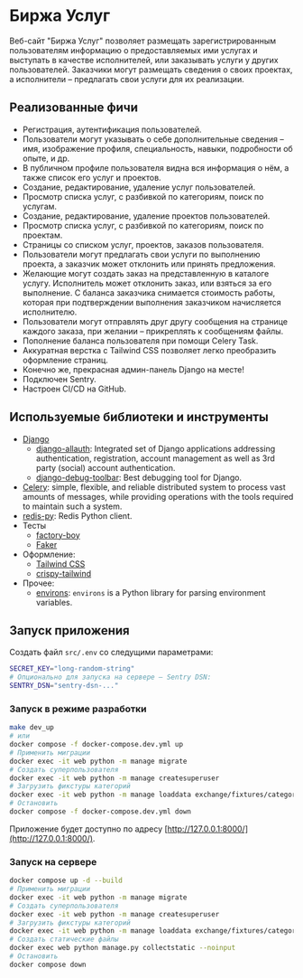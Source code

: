 # Биржа Услуг

Веб-сайт "Биржа Услуг" позволяет размещать зарегистрированным пользователям информацию о
предоставляемых ими услугах и выступать в качестве исполнителей, или заказывать услуги у других
пользователей. Заказчики могут размещать сведения о своих проектах, а исполнители – предлагать свои услуги для
их реализации.

## Реализованные фичи

- Регистрация, аутентификация пользователей.
- Пользователи могут указывать о себе дополнительные сведения – имя, изображение профиля, специальность, навыки, подробности об опыте, и др.
- В публичном профиле пользователя видна вся информация о нём, а также список его услуг и проектов.
- Создание, редактирование, удаление услуг пользователей.
- Просмотр списка услуг, с разбивкой по категориям, поиск по услугам.
- Создание, редактирование, удаление проектов пользователей.
- Просмотр списка услуг, с разбивкой по категориям, поиск по проектам.
- Страницы со списком услуг, проектов, заказов пользователя.
- Пользователи могут предлагать свои услуги по выполнению проекта, а заказчик может отклонить или принять предложения.
- Желающие могут создать заказ на представленную в каталоге услугу. Исполнитель может отклонить заказ, или взяться за его выполнение. С баланса заказчика снимается стоимость работы, которая при подтверждении выполнения заказчиком начисляется исполнителю.
- Пользователи могут отправлять друг другу сообщения на странице каждого заказа, при желании – прикреплять к сообщениям файлы.
- Пополнение баланса пользователя при помощи Celery Task.
- Аккуратная верстка с Tailwind CSS позволяет легко преобразить оформление страниц.
- Конечно же, прекрасная админ-панель Django на месте!
- Подключен Sentry.
- Настроен CI/CD на GitHub.

## Используемые библиотеки и инструменты

- [Django](https://docs.djangoproject.com/)
    - [django-allauth](https://pypi.org/project/django-allauth/): Integrated set of Django applications addressing authentication, registration, account management as well as 3rd party (social) account authentication.
    - [django-debug-toolbar](https://django-debug-toolbar.readthedocs.io/en/latest/): Best debugging tool for Django.
- [Celery](https://docs.celeryq.dev/en/stable/index.html): simple, flexible, and reliable distributed system to process vast amounts of messages, while providing operations with the tools required to maintain such a system.
- [redis-py](https://github.com/redis/redis-py): Redis Python client.
- Тесты
  - [factory-boy](https://factoryboy.readthedocs.io/en/stable/recipes.html)
  - [Faker](https://faker.readthedocs.io/en/master/)
- Оформление:
  - [Tailwind CSS](https://tailwindcss.com/)
  - [crispy-tailwind](https://django-crispy-forms.github.io/crispy-tailwind/getting_started.html#installation)
- Прочее:
  - [environs](https://pypi.org/project/environs/): `environs` is a Python library for parsing environment variables. 


## Запуск приложения

Создать файл `src/.env` со следущими параметрами:

```bash
SECRET_KEY="long-random-string"
# Опционально для запуска на сервере – Sentry DSN:
SENTRY_DSN="sentry-dsn-..."
```

### Запуск в режиме разработки

```bash
make dev_up
# или
docker compose -f docker-compose.dev.yml up
# Применить миграции
docker exec -it web python -m manage migrate
# Создать суперпользователя
docker exec -it web python -m manage createsuperuser
# Загрузить фикстуры категорий
docker exec -it web python -m manage loaddata exchange/fixtures/categories.json
# Остановить
docker compose -f docker-compose.dev.yml down
```

Приложение будет доступно по адресу [http://127.0.0.1:8000/](http://127.0.0.1:8000/).

### Запуск на сервере

```bash
docker compose up -d --build
# Применить миграции
docker exec -it web python -m manage migrate
# Создать суперпользователя
docker exec -it web python -m manage createsuperuser
# Загрузить фикстуры категорий
docker exec -it web python -m manage loaddata exchange/fixtures/categories.json
# Создать статические файлы
docker exec web python manage.py collectstatic --noinput
# Остановить
docker compose down
```
